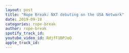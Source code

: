 ```yaml
---
layout: post
title: "Rope Break: NXT debuting on the USA Network"
date: 2019-09-18
categories: rope-break
author: rope-break
spotify_track_id: 
youtube_video_id: RdjfF1BPJoQ
apple_track_id: 
---
```

